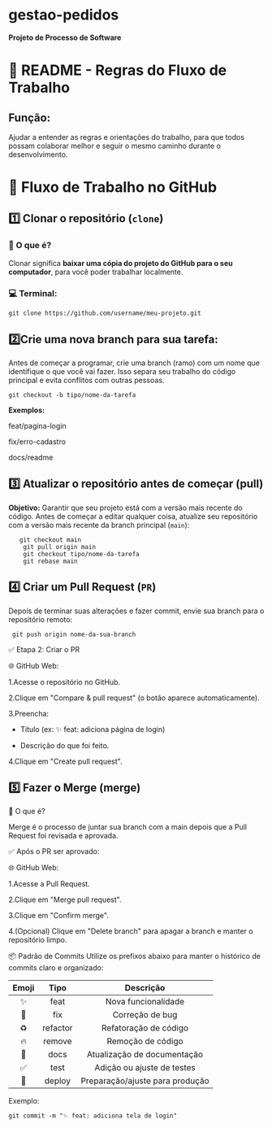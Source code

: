 # gestao-pedidos
**Projeto de Processo de Software**
# 📘 README - Regras do Fluxo de Trabalho

## Função:
Ajudar a entender as regras e orientações do trabalho, para que todos possam colaborar melhor e seguir o mesmo caminho durante o desenvolvimento.

# 🔄 Fluxo de Trabalho no GitHub
## 1️⃣ Clonar o repositório (`clone`)

### 🔹 O que é?

Clonar significa **baixar uma cópia do projeto do GitHub para o seu computador**, para você poder trabalhar localmente.

### 💻 Terminal:

   ```
 git clone https://github.com/username/meu-projeto.git
  ```

## 2️⃣**Crie uma nova branch para sua tarefa:**
Antes de começar a programar, crie uma branch (ramo) com um nome que identifique o que você vai fazer. Isso separa seu trabalho do código principal e evita conflitos com outras pessoas.

```
git checkout -b tipo/nome-da-tarefa
```

 **Exemplos:**

feat/pagina-login

fix/erro-cadastro

docs/readme

## 3️⃣ **Atualizar o repositório antes de começar (pull)**
 **Objetivo:** Garantir que seu projeto está com a versão mais recente do código.
   Antes de começar a editar qualquer coisa, atualize seu repositório com a versão mais recente da branch principal (`main`):
```
   git checkout main
    git pull origin main
    git checkout tipo/nome-da-tarefa
    git rebase main
```

## 4️⃣ **Criar um Pull Request (`PR`)**
Depois de terminar suas alterações e fazer commit, envie sua branch para o repositório remoto:

```
 git push origin nome-da-sua-branch
```
✅ Etapa 2: Criar o PR

🌐 GitHub Web:

1.Acesse o repositório no GitHub.

2.Clique em "Compare & pull request" (o botão aparece automaticamente).

3.Preencha:

* Título (ex: ✨ feat: adiciona página de login)

* Descrição do que foi feito.

4.Clique em "Create pull request".

## 5️⃣ **Fazer o Merge (merge)**

🔹 O que é?

Merge é o processo de juntar sua branch com a main depois que a Pull Request foi revisada e aprovada.

✅ Após o PR ser aprovado:

🌐 GitHub Web:

1.Acesse a Pull Request.

2.Clique em "Merge pull request".

3.Clique em "Confirm merge".

4.(Opcional) Clique em "Delete branch" para apagar a branch e manter o repositório limpo.

📦 Padrão de Commits
Utilize os prefixos abaixo para manter o histórico de commits claro e organizado:

Emoji| Tipo|Descrição
:----:|:-----:|:----:
✨| feat|Nova funcionalidade
🐛| fix|Correção de bug
♻️|refactor|Refatoração de código
🔥|remove|Remoção de código
📝|docs|Atualização de documentação
✅|test|Adição ou ajuste de testes
🚀|deploy|Preparação/ajuste para produção

Exemplo:
   ```
git commit -m "✨ feat: adiciona tela de login"
 ```












